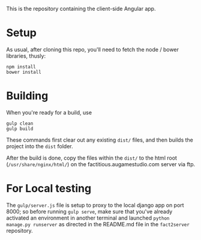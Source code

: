 This is the repository containing the client-side Angular app.

# Setup #

As usual, after cloning this repo, you'll need to fetch the node / bower libraries, thusly:

    npm install
    bower install

# Building #

When you're ready for a build, use

    gulp clean
    gulp build

These commands first clear out any existing `dist/` files, and then builds the project into the `dist` folder.

After the build is done, copy the files within the `dist/` to the html root (`/usr/share/nginx/html/`) on the factitious.augamestudio.com server via ftp.

# For Local testing #

The `gulp/server.js` file is setup to proxy to the local django app on port 8000; so before running `gulp serve`, make sure that you've already activated an environment in another terminal and launched `python manage.py runserver` as directed in the README.md file in the `fact2server` repository.
